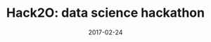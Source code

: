 ---
layout: event
title: "Hack2O: data science hackathon"
blurb: "UPCOMING: Hackathon for 2017 on water-contamination datasets"
date: 2017-02-24
time:
location:
url: "http://gridclub.io/Hack2O/"
location: "UMass Amherst"
---